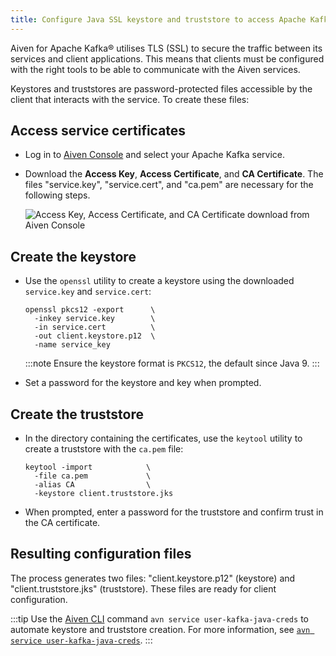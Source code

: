 ```yaml
---
title: Configure Java SSL keystore and truststore to access Apache Kafka®
---
```


Aiven for Apache Kafka® utilises TLS (SSL) to secure the traffic between
its services and client applications. This means that clients must be
configured with the right tools to be able to communicate with the Aiven
services.

Keystores and truststores are password-protected files accessible by the
client that interacts with the service. To create these files:

## Access service certificates

-   Log in to [Aiven Console](https://console.aiven.io/) and select your
    Apache Kafka service.

-   Download the **Access Key**, **Access Certificate**, and **CA
    Certificate**. The files \"service.key\", \"service.cert\", and
    \"ca.pem\" are necessary for the following steps.

    ![Access Key, Access Certificate, and CA Certificate download from Aiven Console](/images/products/kafka/ssl-certificates-download.png)

## Create the keystore

-   Use the `openssl` utility to create a keystore using the downloaded
    `service.key` and `service.cert`:

    ``` 
    openssl pkcs12 -export      \
      -inkey service.key        \
      -in service.cert          \
      -out client.keystore.p12  \
      -name service_key
    ```

    :::note
    Ensure the keystore format is `PKCS12`, the default since Java 9.
    :::

-   Set a password for the keystore and key when prompted.

## Create the truststore

-   In the directory containing the certificates, use the `keytool`
    utility to create a truststore with the `ca.pem` file:

    ``` 
    keytool -import            \
      -file ca.pem             \
      -alias CA                \
      -keystore client.truststore.jks
    ```

-   When prompted, enter a password for the truststore and confirm trust
    in the CA certificate.

## Resulting configuration files

The process generates two files: \"client.keystore.p12\" (keystore) and
\"client.truststore.jks\" (truststore). These files are ready for client
configuration.

:::tip
Use the [Aiven CLI](/docs/tools/cli)
command `avn service user-kafka-java-creds` to automate keystore and
truststore creation. For more information, see
[`avn service user-kafka-java-creds`](/docs/tools/cli/service/user#avn_service_user_kafka_java_creds).
:::
